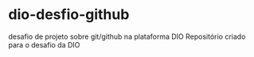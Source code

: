 # dio-desfio-github
desafio de projeto sobre git/github na plataforma DIO
Repositório criado para o desafio da DIO
